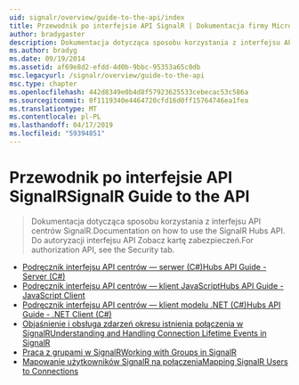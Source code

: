 ```yaml
---
uid: signalr/overview/guide-to-the-api/index
title: Przewodnik po interfejsie API SignalR | Dokumentacja firmy Microsoft
author: bradygaster
description: Dokumentacja dotycząca sposobu korzystania z interfejsu API centrów SignalR. Do autoryzacji interfejsu API Zobacz kartę zabezpieczeń.
ms.author: bradyg
ms.date: 09/19/2014
ms.assetid: af69e8d2-efdd-4d0b-9bbc-95353a65c0db
msc.legacyurl: /signalr/overview/guide-to-the-api
msc.type: chapter
ms.openlocfilehash: 442d8349e0b4d8f57923625533cebecac53c586a
ms.sourcegitcommit: 0f1119340e4464720cfd16d0ff15764746ea1fea
ms.translationtype: MT
ms.contentlocale: pl-PL
ms.lasthandoff: 04/17/2019
ms.locfileid: "59394851"
---
```

# <a name="signalr-guide-to-the-api"></a><span data-ttu-id="8135f-104">Przewodnik po interfejsie API SignalR</span><span class="sxs-lookup"><span data-stu-id="8135f-104">SignalR Guide to the API</span></span>

> <span data-ttu-id="8135f-105">Dokumentacja dotycząca sposobu korzystania z interfejsu API centrów SignalR.</span><span class="sxs-lookup"><span data-stu-id="8135f-105">Documentation on how to use the SignalR Hubs API.</span></span> <span data-ttu-id="8135f-106">Do autoryzacji interfejsu API Zobacz kartę zabezpieczeń.</span><span class="sxs-lookup"><span data-stu-id="8135f-106">For authorization API, see the Security tab.</span></span>


- [<span data-ttu-id="8135f-107">Podręcznik interfejsu API centrów — serwer (C#)</span><span class="sxs-lookup"><span data-stu-id="8135f-107">Hubs API Guide - Server (C#)</span></span>](hubs-api-guide-server.md)
- [<span data-ttu-id="8135f-108">Podręcznik interfejsu API centrów — klient JavaScript</span><span class="sxs-lookup"><span data-stu-id="8135f-108">Hubs API Guide - JavaScript Client</span></span>](hubs-api-guide-javascript-client.md)
- [<span data-ttu-id="8135f-109">Podręcznik interfejsu API centrów — klient modelu .NET (C#)</span><span class="sxs-lookup"><span data-stu-id="8135f-109">Hubs API Guide - .NET Client (C#)</span></span>](hubs-api-guide-net-client.md)
- [<span data-ttu-id="8135f-110">Objaśnienie i obsługa zdarzeń okresu istnienia połączenia w SignalR</span><span class="sxs-lookup"><span data-stu-id="8135f-110">Understanding and Handling Connection Lifetime Events in SignalR</span></span>](handling-connection-lifetime-events.md)
- [<span data-ttu-id="8135f-111">Praca z grupami w SignalR</span><span class="sxs-lookup"><span data-stu-id="8135f-111">Working with Groups in SignalR</span></span>](working-with-groups.md)
- [<span data-ttu-id="8135f-112">Mapowanie użytkowników SignalR na połączenia</span><span class="sxs-lookup"><span data-stu-id="8135f-112">Mapping SignalR Users to Connections</span></span>](mapping-users-to-connections.md)
